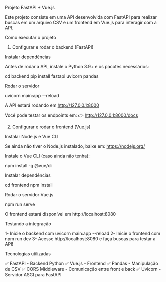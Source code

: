Projeto FastAPI + Vue.js

Este projeto consiste em uma API desenvolvida com FastAPI para realizar buscas em um arquivo CSV e um frontend em Vue.js para interagir com a API.

Como executar o projeto

1. Configurar e rodar o backend (FastAPI)

Instalar dependências

Antes de rodar a API, instale o Python 3.9+ e os pacotes necessários:

cd backend
pip install fastapi uvicorn pandas

Rodar o servidor

uvicorn main:app --reload

A API estará rodando em http://127.0.0.1:8000

Você pode testar os endpoints em: 👉 http://127.0.0.1:8000/docs

2. Configurar e rodar o frontend (Vue.js)

Instalar Node.js e Vue CLI

Se ainda não tiver o Node.js instalado, baixe em: https://nodejs.org/

Instale o Vue CLI (caso ainda não tenha):

npm install -g @vue/cli

Instalar dependências

cd frontend
npm install

Rodar o servidor Vue.js

npm run serve

O frontend estará disponível em http://localhost:8080

Testando a integração

1- Inicie o backend com uvicorn main:app --reload 2- Inicie o frontend com npm run dev 3- Acesse http://localhost:8080 e faça buscas para testar a API!

Tecnologias utilizadas

✅ FastAPI - Backend Python ✅ Vue.js - Frontend ✅ Pandas - Manipulação de CSV ✅ CORS Middleware - Comunicação entre front e back ✅ Uvicorn - Servidor ASGI para FastAPI
